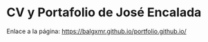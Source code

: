 # CV y Portafolio de José Encalada
Enlace a la página: https://balgxmr.github.io/portfolio.github.io/
